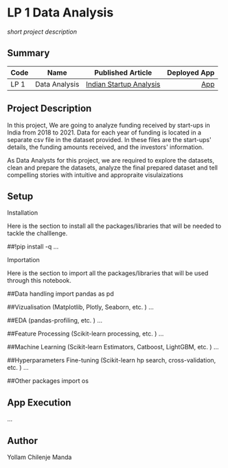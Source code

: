 # LP 1 Data Analysis
*short project description*

## Summary
| Code      | Name        | Published Article |  Deployed App |
|-----------|-------------|:-------------:|------:|
| LP 1 | Data Analysis |  [Indian Startup Analysis](https://github.com/Yollam-ai/LP-1/blob/main/article/article.docx ) | [App](/https://github.com/Yollam-ai/LP-1/tree/main/code) |

## Project Description
In this project, We are going to analyze funding received by start-ups in India from 2018 to 2021. Data for each year of funding is located in a separate csv file in the dataset provided. In these files are the start-ups' details, the funding amounts received, and the investors' information.

As Data Analysts for this project, we are required to explore the datasets, clean and prepare the datasets, analyze the final prepared dataset and tell compelling stories with intuitive and appropraite visulaizations

## Setup

Installation

Here is the section to install all the packages/libraries that will be needed to tackle the challlenge.

##!pip install -q   ...
     
Importation

Here is the section to import all the packages/libraries that will be used through this notebook.

##Data handling
import pandas as pd

##Vizualisation (Matplotlib, Plotly, Seaborn, etc. )
...

##EDA (pandas-profiling, etc. )
...

##Feature Processing (Scikit-learn processing, etc. )
...

##Machine Learning (Scikit-learn Estimators, Catboost, LightGBM, etc. )
...

##Hyperparameters Fine-tuning (Scikit-learn hp search, cross-validation, etc. )
...

##Other packages
import os

     


## App Execution
...

## Author
Yollam Chilenje Manda

